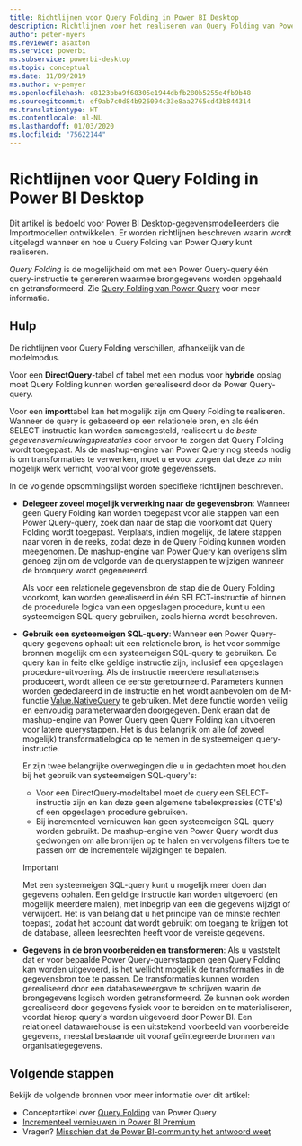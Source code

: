 ```yaml
---
title: Richtlijnen voor Query Folding in Power BI Desktop
description: Richtlijnen voor het realiseren van Query Folding van Power Query in Power BI Desktop.
author: peter-myers
ms.reviewer: asaxton
ms.service: powerbi
ms.subservice: powerbi-desktop
ms.topic: conceptual
ms.date: 11/09/2019
ms.author: v-pemyer
ms.openlocfilehash: e8123bba9f68305e1944dbfb280b5255e4fb9b48
ms.sourcegitcommit: ef9ab7c0d84b926094c33e8aa2765cd43b844314
ms.translationtype: HT
ms.contentlocale: nl-NL
ms.lasthandoff: 01/03/2020
ms.locfileid: "75622144"
---
```

# <a name="query-folding-guidance-in-power-bi-desktop"></a>Richtlijnen voor Query Folding in Power BI Desktop

Dit artikel is bedoeld voor Power BI Desktop-gegevensmodelleerders die Importmodellen ontwikkelen. Er worden richtlijnen beschreven waarin wordt uitgelegd wanneer en hoe u Query Folding van Power Query kunt realiseren.

_Query Folding_ is de mogelijkheid om met een Power Query-query één query-instructie te genereren waarmee brongegevens worden opgehaald en getransformeerd. Zie [Query Folding van Power Query](/power-query/power-query-folding) voor meer informatie.

## <a name="guidance"></a>Hulp

De richtlijnen voor Query Folding verschillen, afhankelijk van de modelmodus.

Voor een **DirectQuery**-tabel of tabel met een modus voor **hybride** opslag moet Query Folding kunnen worden gerealiseerd door de Power Query-query.

Voor een **import**tabel kan het mogelijk zijn om Query Folding te realiseren. Wanneer de query is gebaseerd op een relationele bron, en als één SELECT-instructie kan worden samengesteld, realiseert u de _beste gegevensvernieuwingsprestaties_ door ervoor te zorgen dat Query Folding wordt toegepast. Als de mashup-engine van Power Query nog steeds nodig is om transformaties te verwerken, moet u ervoor zorgen dat deze zo min mogelijk werk verricht, vooral voor grote gegevenssets.

In de volgende opsommingslijst worden specifieke richtlijnen beschreven.

- **Delegeer zoveel mogelijk verwerking naar de gegevensbron**: Wanneer geen Query Folding kan worden toegepast voor alle stappen van een Power Query-query, zoek dan naar de stap die voorkomt dat Query Folding wordt toegepast. Verplaats, indien mogelijk, de latere stappen naar voren in de reeks, zodat deze in de Query Folding kunnen worden meegenomen. De mashup-engine van Power Query kan overigens slim genoeg zijn om de volgorde van de querystappen te wijzigen wanneer de bronquery wordt gegenereerd.

    Als voor een relationele gegevensbron de stap die de Query Folding voorkomt, kan worden gerealiseerd in één SELECT-instructie of binnen de procedurele logica van een opgeslagen procedure, kunt u een systeemeigen SQL-query gebruiken, zoals hierna wordt beschreven.

- **Gebruik een systeemeigen SQL-query**: Wanneer een Power Query-query gegevens ophaalt uit een relationele bron, is het voor sommige bronnen mogelijk om een systeemeigen SQL-query te gebruiken. De query kan in feite elke geldige instructie zijn, inclusief een opgeslagen procedure-uitvoering. Als de instructie meerdere resultatensets produceert, wordt alleen de eerste geretourneerd. Parameters kunnen worden gedeclareerd in de instructie en het wordt aanbevolen om de M-functie [Value.NativeQuery](/powerquery-m/value-nativequery) te gebruiken. Met deze functie worden veilig en eenvoudig parameterwaarden doorgegeven. Denk eraan dat de mashup-engine van Power Query geen Query Folding kan uitvoeren voor latere querystappen. Het is dus belangrijk om alle (of zoveel mogelijk) transformatielogica op te nemen in de systeemeigen query-instructie.

    Er zijn twee belangrijke overwegingen die u in gedachten moet houden bij het gebruik van systeemeigen SQL-query's:

    - Voor een DirectQuery-modeltabel moet de query een SELECT-instructie zijn en kan deze geen algemene tabelexpressies (CTE's) of een opgeslagen procedure gebruiken.
    - Bij incrementeel vernieuwen kan geen systeemeigen SQL-query worden gebruikt. De mashup-engine van Power Query wordt dus gedwongen om alle bronrijen op te halen en vervolgens filters toe te passen om de incrementele wijzigingen te bepalen.

    > [!IMPORTANT]
    > Met een systeemeigen SQL-query kunt u mogelijk meer doen dan gegevens ophalen. Een geldige instructie kan worden uitgevoerd (en mogelijk meerdere malen), met inbegrip van een die gegevens wijzigt of verwijdert. Het is van belang dat u het principe van de minste rechten toepast, zodat het account dat wordt gebruikt om toegang te krijgen tot de database, alleen leesrechten heeft voor de vereiste gegevens.

- **Gegevens in de bron voorbereiden en transformeren**: Als u vaststelt dat er voor bepaalde Power Query-querystappen geen Query Folding kan worden uitgevoerd, is het wellicht mogelijk de transformaties in de gegevensbron toe te passen. De transformaties kunnen worden gerealiseerd door een databaseweergave te schrijven waarin de brongegevens logisch worden getransformeerd. Ze kunnen ook worden gerealiseerd door gegevens fysiek voor te bereiden en te materialiseren, voordat hierop query's worden uitgevoerd door Power BI. Een relationeel datawarehouse is een uitstekend voorbeeld van voorbereide gegevens, meestal bestaande uit vooraf geïntegreerde bronnen van organisatiegegevens.

## <a name="next-steps"></a>Volgende stappen

Bekijk de volgende bronnen voor meer informatie over dit artikel:

- Conceptartikel over [Query Folding](/power-query/power-query-folding) van Power Query
- [Incrementeel vernieuwen in Power BI Premium](../service-premium-incremental-refresh.md)
- Vragen? [Misschien dat de Power BI-community het antwoord weet](https://community.powerbi.com/)
